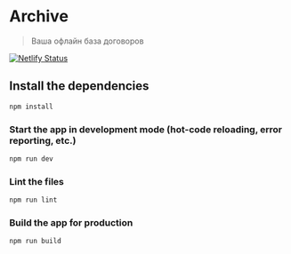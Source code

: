 # Archive
> Ваша офлайн база договоров

[![Netlify Status](https://api.netlify.com/api/v1/badges/f467de0f-4773-4f8a-ac3b-5d4aeca0ea83/deploy-status)](https://app.netlify.com/sites/my-archive/deploys)

## Install the dependencies
```bash
npm install
```

### Start the app in development mode (hot-code reloading, error reporting, etc.)
```bash
npm run dev
```

### Lint the files
```bash
npm run lint
```

### Build the app for production
```bash
npm run build
```
